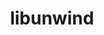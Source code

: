 ---
title: "libunwind"
layout: cache
categories: [package, develop]
meta: {"versions": ["1.6.2"], "compilers": ["gcc@7.5.0"]}
spec_files: 
 - spec-0.json
 - spec-1.json
spec_names:
 - 'libunwind@1.6.2%gcc@7.5.0~block_signals~conservative_checks~cxx_exceptions~debug~debug_frame+docs~pic+tests+weak_backtrace~xz~zlib components=none libs=shared,static arch=linux-ubuntu18.04-x86_64'
 - 'libunwind@1.6.2%gcc@7.5.0~block_signals~conservative_checks~cxx_exceptions~debug~debug_frame+docs+pic+tests+weak_backtrace+xz~zlib components=none libs=shared,static arch=linux-ubuntu18.04-x86_64 ^xz@5.2.5%gcc@7.5.0+pic libs=shared,static arch=linux-ubuntu18.04-x86_64'
---